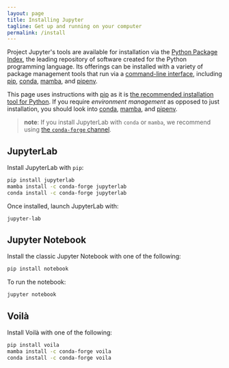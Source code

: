 ```yaml
---
layout: page
title: Installing Jupyter
tagline: Get up and running on your computer
permalink: /install
---
```


Project Jupyter's tools are available for installation via the [Python Package Index](https://pypi.org/), the leading repository of software created for the Python programming language.
Its offerings can be installed with a variety of package management tools that run via a [command-line interface](https://en.wikipedia.org/wiki/Command-line_interface), including [pip](https://pip.pypa.io/en/stable/), [conda](https://docs.conda.io/), [mamba](https://mamba.readthedocs.io/), and [pipenv](https://pipenv.pypa.io/).

This page uses instructions with [pip](https://pip.pypa.io/en/stable/) as it is [the recommended installation tool for Python](https://packaging.python.org/en/latest/guides/tool-recommendations/#installation-tool-recommendations).
If you require _environment management_ as opposed to just installation, you should look into [conda](https://docs.conda.io/), [mamba](https://mamba.readthedocs.io/), and [pipenv](https://pipenv.pypa.io/).

> **note**: If you install JupyterLab with `conda` or `mamba`, we recommend using [the `conda-forge` channel](https://conda-forge.org/).

## JupyterLab

Install JupyterLab with `pip`:

```bash
pip install jupyterlab
mamba install -c conda-forge jupyterlab
conda install -c conda-forge jupyterlab
```

Once installed, launch JupyterLab with:

```bash
jupyter-lab
```

## Jupyter Notebook

Install the classic Jupyter Notebook with one of the following:

```bash
pip install notebook
```

To run the notebook:

```bash
jupyter notebook
```

## Voilà

Install Voilà with one of the following:

```bash
pip install voila
mamba install -c conda-forge voila
conda install -c conda-forge voila
```
